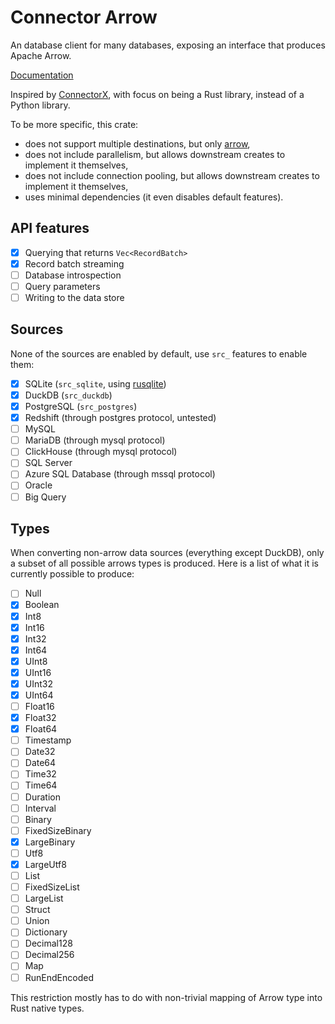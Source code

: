 # Connector Arrow

An database client for many databases, exposing an interface that produces Apache Arrow.

[Documentation](https://docs.rs/connector_arrow)

Inspired by [ConnectorX](https://github.com/sfu-db/connector-x), with focus on being a Rust library, instead of a Python library.

To be more specific, this crate:

- does not support multiple destinations, but only [arrow](https://crates.io/crates/arrow),
- does not include parallelism, but allows downstream creates to implement it themselves,
- does not include connection pooling, but allows downstream creates to implement it themselves,
- uses minimal dependencies (it even disables default features).

## API features

- [x] Querying that returns `Vec<RecordBatch>`
- [x] Record batch streaming
- [ ] Database introspection
- [ ] Query parameters
- [ ] Writing to the data store

## Sources

None of the sources are enabled by default, use `src_` features to enable them:

- [x] SQLite (`src_sqlite`, using [rusqlite](https://crates.io/crates/rusqlite))
- [x] DuckDB (`src_duckdb`)
- [x] PostgreSQL (`src_postgres`)
- [x] Redshift (through postgres protocol, untested)
- [ ] MySQL
- [ ] MariaDB (through mysql protocol)
- [ ] ClickHouse (through mysql protocol)
- [ ] SQL Server
- [ ] Azure SQL Database (through mssql protocol)
- [ ] Oracle
- [ ] Big Query

## Types

When converting non-arrow data sources (everything except DuckDB), only a subset of all possible arrows types is produced. Here is a list of what it is currently possible to produce:

- [ ] Null
- [x] Boolean
- [x] Int8
- [x] Int16
- [x] Int32
- [x] Int64
- [x] UInt8
- [x] UInt16
- [x] UInt32
- [x] UInt64
- [ ] Float16
- [x] Float32
- [x] Float64
- [ ] Timestamp
- [ ] Date32
- [ ] Date64
- [ ] Time32
- [ ] Time64
- [ ] Duration
- [ ] Interval
- [ ] Binary
- [ ] FixedSizeBinary
- [x] LargeBinary
- [ ] Utf8
- [x] LargeUtf8
- [ ] List
- [ ] FixedSizeList
- [ ] LargeList
- [ ] Struct
- [ ] Union
- [ ] Dictionary
- [ ] Decimal128
- [ ] Decimal256
- [ ] Map
- [ ] RunEndEncoded

This restriction mostly has to do with non-trivial mapping of Arrow type into Rust native types.
